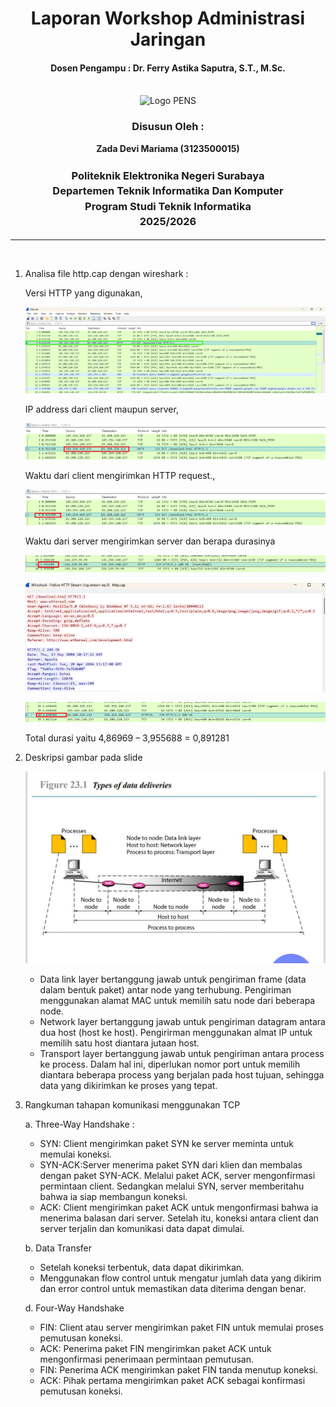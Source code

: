 <div align="center">
  <h1 style="text-align: center;font-weight: bold">Laporan Workshop Administrasi Jaringan<br></h1>
  <h4 style="text-align: center;">Dosen Pengampu : Dr. Ferry Astika Saputra, S.T., M.Sc.</h4>
</div>
<br />
<div align="center">
  <img src="https://i.ibb.co/DC3QHnM/logo-pens.png" alt="Logo PENS">
  <h3 style="text-align: center;">Disusun Oleh :</h3>
  <p style="text-align: center;">
  <strong>Zada Devi Mariama (3123500015)</strong>
  </p>

<h3 style="text-align: center;line-height: 1.5">Politeknik Elektronika Negeri Surabaya<br>Departemen Teknik Informatika Dan Komputer<br>Program Studi Teknik Informatika<br>2025/2026</h3>
  <hr>
</div>
<br>

1.	Analisa file http.cap dengan wireshark : 

    Versi HTTP yang digunakan, 

    ![img](../assets/week-1/1.png)

    IP address dari client maupun server, 

    ![img](../assets/week-1/2.png)

    Waktu dari client mengirimkan HTTP request., 

    ![img](../assets/week-1/3.png)

    Waktu dari server mengirimkan server dan berapa durasinya 

    ![img](../assets/week-1/4.png)

    ![img](../assets/week-1/5.png)

    ![img](../assets/week-1/6.png)

    Total durasi yaitu 4,86969 – 3,955688 = 0,891281

2.	Deskripsi gambar pada slide

    ![img](../assets/week-1/slide.jpeg)

    * Data link layer bertanggung jawab untuk pengiriman frame (data dalam bentuk paket) antar node yang terhubung. Pengiriman menggunakan alamat MAC untuk memilih satu node dari beberapa node.
    * Network layer bertanggung jawab untuk pengiriman datagram antara dua host (host ke host). Pengirirman menggunakan almat IP untuk memilih satu host diantara jutaan host.
    * Transport layer bertanggung jawab untuk pengiriman antara process ke process. Dalam hal ini, diperlukan nomor port untuk memilih diantara beberapa process yang berjalan pada host tujuan, sehingga data yang dikirimkan ke proses yang tepat.

3.	Rangkuman tahapan komunikasi menggunakan TCP

    a.	Three-Way Handshake :

    - SYN: Client mengirimkan paket SYN ke server meminta untuk memulai koneksi.
    - SYN-ACK:Server menerima paket SYN dari klien dan membalas dengan paket SYN-ACK. Melalui paket ACK, server mengonfirmasi permintaan client. Sedangkan melalui SYN, server memberitahu bahwa ia siap membangun koneksi.
    - ACK: Client mengirimkan paket ACK untuk mengonfirmasi bahwa ia menerima balasan dari server. Setelah itu, koneksi antara client dan server terjalin dan komunikasi data dapat dimulai.

    b.	Data Transfer

    - Setelah koneksi terbentuk, data dapat dikirimkan.
    - Menggunakan flow control untuk mengatur jumlah data yang dikirim dan error control untuk memastikan data diterima dengan benar.

    d.	Four-Way Handshake

    - FIN: Client atau server mengirimkan paket FIN untuk memulai proses pemutusan koneksi.
    - ACK: Penerima paket FIN mengirimkan paket ACK untuk mengonfirmasi penerimaan permintaan pemutusan.
    - FIN: Penerima ACK mengirimkan paket FIN tanda menutup koneksi.
    - ACK: Pihak pertama mengirimkan paket ACK sebagai konfirmasi pemutusan koneksi.

